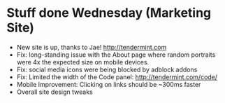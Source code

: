 # Stuff done Wednesday (Marketing Site)
* New site is up, thanks to Jae! http://tendermint.com
* Fix: long-standing issue with the About page where random portraits were 4x the expected size on mobile devices.
* Fix: social media icons were being blocked by adblock addons
* Fix: Limited the width of the Code panel: http://tendermint.com/code/
* Mobile Improvement: Clicking on links should be ~300ms faster
* Overall site design tweaks
